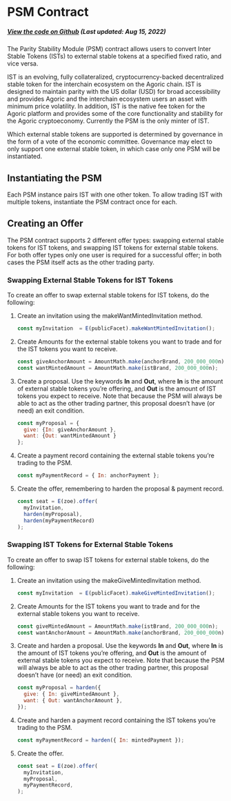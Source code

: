 # PSM Contract

<Zoe-Version/>

##### [View the code on Github](https://github.com/Agoric/agoric-sdk/blob/master/packages/inter-protocol/src/psm/psm.js) (Last updated: Aug 15, 2022)

The Parity Stability Module (PSM) contract allows users to convert Inter Stable Tokens (ISTs)
to external stable tokens at a specified fixed ratio, and vice versa.

IST is an evolving, fully collateralized, cryptocurrency-backed decentralized stable
token for the interchain ecosystem on the Agoric chain. IST is designed to maintain parity
with the US dollar (USD) for broad accessibility and provides Agoric and the interchain
ecosystem users an asset with minimum price volatility. In addition, IST is the native 
fee token for the Agoric platform and provides some of the core functionality and stability 
for the Agoric cryptoeconomy. Currently the PSM is the only minter of IST.

Which external stable tokens are supported is determined by governance in the form of a
vote of the economic committee. Governance may elect to only support one external stable token,
in which case only one PSM will be instantiated.

## Instantiating the PSM

Each PSM instance pairs IST with one other token. To allow trading IST with
multiple tokens, instantiate the PSM contract once for each.

## Creating an Offer

The PSM contract supports 2 different offer types: swapping external stable tokens for IST tokens,
and swapping IST tokens for external stable tokens. For both offer types only one user is required
for a successful offer; in both cases the PSM itself acts as the other trading party.
 
### Swapping External Stable Tokens for IST Tokens

To create an offer to swap external stable tokens for IST tokens, do the following:

1. Create an invitation using the makeWantMintedInvitation method.
	```js
	const myInvitation  = E(publicFacet).makeWantMintedInvitation();  
	```
2. Create Amounts for the external stable tokens you want to trade and for the IST tokens 
you want to receive.

	```js
	const giveAnchorAmount = AmountMath.make(anchorBrand, 200_000_000n);
	const wantMintedAmount = AmountMath.make(istBrand, 200_000_000n);
	```
3. Create a proposal. Use the keywords **In** and **Out**, where **In** is the amount of 
external stable tokens you’re offering, and **Out** is the amount of IST tokens you expect
to receive. Note that because the PSM will always be able to act as the other trading partner,
this proposal doesn’t have (or need) an exit condition.

	```js
	const myProposal = { 
	  give: {In: giveAnchorAmount },
	  want: {Out: wantMintedAmount }
	};
	```
4. Create a payment record containing the external stable tokens you’re trading to the PSM.

	```js
	const myPaymentRecord = { In: anchorPayment };
	```
5. Create the offer, remembering to harden the proposal & payment record.

	```js
	const seat = E(zoe).offer(
	  myInvitation,
	  harden(myProposal),
	  harden(myPaymentRecord)
	);
	```

### Swapping IST Tokens for External Stable Tokens
To create an offer to swap IST tokens for external stable tokens, do the following:

1. Create an invitation using the makeGiveMintedInvitation method.

	```js
	const myInvitation  = E(publicFacet).makeGiveMintedInvitation();  
	```
2. Create Amounts for the IST tokens you want to trade and for the external stable 
tokens you want to receive.
	```js
	const giveMintedAmount = AmountMath.make(istBrand, 200_000_000n);
	const wantAnchorAmount = AmountMath.make(anchorBrand, 200_000_000n);
	```
3. Create and harden a proposal. Use the keywords **In** and **Out**, where **In** is the amount
of IST tokens you’re offering, and **Out** is the amount of external stable tokens you
expect to receive. Note that because the PSM will always be able to act as the other
trading partner, this proposal doesn’t have (or need) an exit condition.
	```js
	const myProposal = harden({ 
	  give: { In: giveMintedAmount },
	  want: { Out: wantAnchorAmount },
    });
	```
4. Create and harden a payment record containing the IST tokens you’re trading to the PSM.
	```js
	const myPaymentRecord = harden({ In: mintedPayment });
	```
5. Create the offer.
	```js
	const seat = E(zoe).offer(
	  myInvitation,
	  myProposal,
	  myPaymentRecord,
	);
	```




